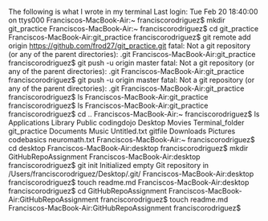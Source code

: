 
The following is what I wrote in my terminal
Last login: Tue Feb 20 18:40:00 on ttys000
Franciscos-MacBook-Air:~ franciscorodriguez$ mkdir git_practice
Franciscos-MacBook-Air:~ franciscorodriguez$ cd git_practice
Franciscos-MacBook-Air:git_practice franciscorodriguez$ git remote add origin https://github.com/frod27/git_practice.git
fatal: Not a git repository (or any of the parent directories): .git
Franciscos-MacBook-Air:git_practice franciscorodriguez$ git push -u origin master
fatal: Not a git repository (or any of the parent directories): .git
Franciscos-MacBook-Air:git_practice franciscorodriguez$ git push -u origin master
fatal: Not a git repository (or any of the parent directories): .git
Franciscos-MacBook-Air:git_practice franciscorodriguez$ ls
Franciscos-MacBook-Air:git_practice franciscorodriguez$ ls
Franciscos-MacBook-Air:git_practice franciscorodriguez$ cd ..
Franciscos-MacBook-Air:~ franciscorodriguez$ ls
Applications	Library		Public		codingdojo
Desktop		Movies		Terminal_folder	git_practice
Documents	Music		Untitled.txt	gitfile
Downloads	Pictures	codebasics	neuromath.txt
Franciscos-MacBook-Air:~ franciscorodriguez$ cd desktop
Franciscos-MacBook-Air:desktop franciscorodriguez$ mkdir GitHubRepoAssignment
Franciscos-MacBook-Air:desktop franciscorodriguez$ git init
Initialized empty Git repository in /Users/franciscorodriguez/Desktop/.git/
Franciscos-MacBook-Air:desktop franciscorodriguez$ touch readme.md
Franciscos-MacBook-Air:desktop franciscorodriguez$ cd GitHubRepoAssignment
Franciscos-MacBook-Air:GitHubRepoAssignment franciscorodriguez$ touch readme.md
Franciscos-MacBook-Air:GitHubRepoAssignment franciscorodriguez$ 

